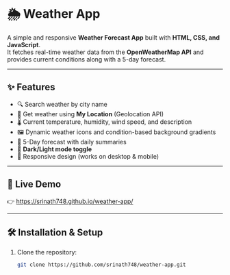 # 🌦 Weather App

A simple and responsive **Weather Forecast App** built with **HTML, CSS, and JavaScript**.  
It fetches real-time weather data from the **OpenWeatherMap API** and provides current conditions along with a 5-day forecast.

---

## ✨ Features
- 🔍 Search weather by city name  
- 📍 Get weather using **My Location** (Geolocation API)  
- 🌡 Current temperature, humidity, wind speed, and description  
- 🖼 Dynamic weather icons and condition-based background gradients  
- 📅 5-Day forecast with daily summaries  
- 🌙 **Dark/Light mode toggle**  
- 📱 Responsive design (works on desktop & mobile)  

---

## 🚀 Live Demo
👉 https://srinath748.github.io/weather-app/

---

## 🛠️ Installation & Setup
1. Clone the repository:
   ```bash
   git clone https://github.com/srinath748/weather-app.git
   

